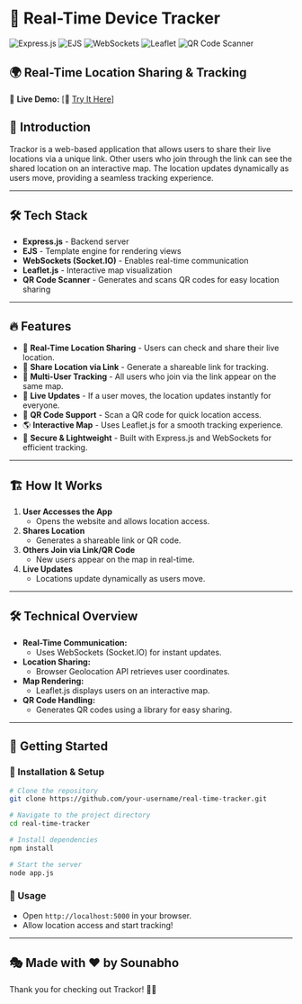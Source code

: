 # 📍 Real-Time Device Tracker

![Express.js](https://img.shields.io/badge/Express.js-000000?style=for-the-badge&logo=express&logoColor=white)
![EJS](https://img.shields.io/badge/EJS-8BC34A?style=for-the-badge&logo=ejs&logoColor=white)
![WebSockets](https://img.shields.io/badge/WebSockets-FF5722?style=for-the-badge&logo=websocket&logoColor=white)
![Leaflet](https://img.shields.io/badge/Leaflet-199900?style=for-the-badge&logo=leaflet&logoColor=white)
![QR Code Scanner](https://img.shields.io/badge/QR_Code_Scanner-0078D7?style=for-the-badge&logo=qrcode&logoColor=white)

## 🌍 Real-Time Location Sharing & Tracking

🚀 **Live Demo:** [🔗 [Try It Here](https://trackor.onrender.com/)]

## 🚀 Introduction

Trackor is a web-based application that allows users to share their live locations via a unique link. Other users who join through the link can see the shared location on an interactive map. The location updates dynamically as users move, providing a seamless tracking experience.

---

## 🛠 Tech Stack

- **Express.js** - Backend server 
- **EJS** - Template engine for rendering views
- **WebSockets (Socket.IO)** - Enables real-time communication
- **Leaflet.js** - Interactive map visualization
- **QR Code Scanner** - Generates and scans QR codes for easy location sharing

---

## 🔥 Features

- 📍 **Real-Time Location Sharing** - Users can check and share their live location.
- 🔗 **Share Location via Link** - Generate a shareable link for tracking.
- 👥 **Multi-User Tracking** - All users who join via the link appear on the same map.
- 🔄 **Live Updates** - If a user moves, the location updates instantly for everyone.
- 📲 **QR Code Support** - Scan a QR code for quick location access.
- 🌎 **Interactive Map** - Uses Leaflet.js for a smooth tracking experience.
- 🔐 **Secure & Lightweight** - Built with Express.js and WebSockets for efficient tracking.

---

## 🏗 How It Works

1. **User Accesses the App**
   - Opens the website and allows location access.
2. **Shares Location**
   - Generates a shareable link or QR code.
3. **Others Join via Link/QR Code**
   - New users appear on the map in real-time.
4. **Live Updates**
   - Locations update dynamically as users move.

---

## 🛠️ Technical Overview

- **Real-Time Communication:**
  - Uses WebSockets (Socket.IO) for instant updates.
- **Location Sharing:**
  - Browser Geolocation API retrieves user coordinates.
- **Map Rendering:**
  - Leaflet.js displays users on an interactive map.
- **QR Code Handling:**
  - Generates QR codes using a library for easy sharing.

---

## 🚀 Getting Started

### 📌 Installation & Setup

```sh
# Clone the repository
git clone https://github.com/your-username/real-time-tracker.git

# Navigate to the project directory
cd real-time-tracker

# Install dependencies
npm install

# Start the server
node app.js
```

### 📌 Usage

- Open `http://localhost:5000` in your browser.
- Allow location access and start tracking!

---

## 🎭 Made with ❤️ by Sounabho

Thank you for checking out Trackor! 🚀📍
